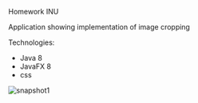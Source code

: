 Homework INU

Application showing implementation of image cropping

Technologies:

- Java 8
- JavaFX 8
- css

![snapshot1](https://user-images.githubusercontent.com/64829285/104838112-22bdf300-58b9-11eb-845c-4dfc7d8b2c4a.jpg)
